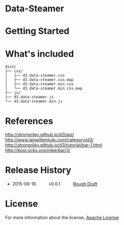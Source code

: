 # Data-Steamer


Getting Started
=============



# What's included

```
dist/
├── css/
│   ├── d3.data-steamer.css
│   ├── d3.data-steamer.css.map
│   ├── d3.data-steamer.min.css
│   └── d3.data-steamer.min.css.map   
├── js/
├── d3.data-steamer.js
└── d3.data-steamer.min.js
```



References
=============
http://strongriley.github.io/d3/api/<br/>
http://www.janwillemtulp.com/category/d3/<br/>
http://strongriley.github.io/d3/tutorial/bar-1.html<br/>
http://bost.ocks.org/mike/bar/3/<br/>

Release History
=============
 * 2015-06-16   v0.0.1   [Rough Draft](http://anthonyfassett.blogspot.com/2015/06/project-raft-draft-for-data-steamer.html)

License
=============
For more information about the license, [Apache License](https://github.com/fassetar/Data-Steamer/blob/master/LICENSE)
